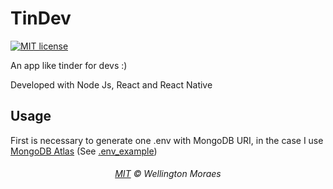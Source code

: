 # TinDev
[![MIT license](http://img.shields.io/badge/license-MIT-brightgreen.svg)](http://opensource.org/licenses/MIT)


An app like tinder for devs :)

Developed with Node Js, React and React Native

## Usage

First is necessary to generate one .env with MongoDB URI, in the case I use [MongoDB Atlas](https://www.mongodb.com/cloud/atlas) (See [.env_example](./.env_example))

<h6 align="center">
	<a href="https://raw.githubusercontent.com/mswell/dotfiles/master/LICENSE">MIT</a>
	©
	Wellington Moraes
</h6>